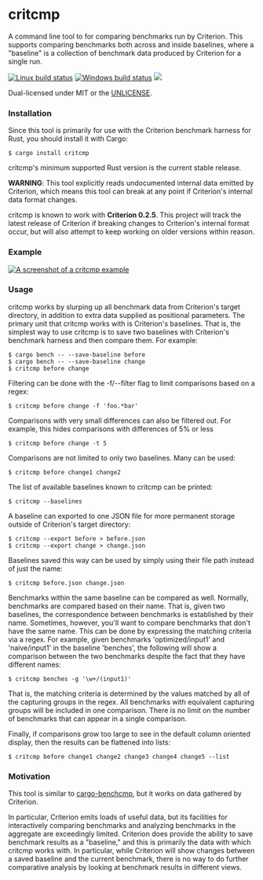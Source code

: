 critcmp
=======
A command line tool to for comparing benchmarks run by Criterion. This supports
comparing benchmarks both across and inside baselines, where a "baseline" is
a collection of benchmark data produced by Criterion for a single run.

[![Linux build status](https://api.travis-ci.org/BurntSushi/critcmp.svg)](https://travis-ci.org/BurntSushi/critcmp)
[![Windows build status](https://ci.appveyor.com/api/projects/status/github/BurntSushi/critcmp?svg=true)](https://ci.appveyor.com/project/BurntSushi/critcmp)
[![](http://meritbadge.herokuapp.com/critcmp)](https://crates.io/crates/critcmp)

Dual-licensed under MIT or the [UNLICENSE](http://unlicense.org).


### Installation

Since this tool is primarily for use with the Criterion benchmark harness for
Rust, you should install it with Cargo:

```
$ cargo install critcmp
```

critcmp's minimum supported Rust version is the current stable release.

**WARNING**: This tool explicitly reads undocumented internal data emitted by
Criterion, which means this tool can break at any point if Criterion's internal
data format changes.

critcmp is known to work with **Criterion 0.2.5**. This project will
track the latest release of Criterion if breaking changes to Criterion's
internal format occur, but will also attempt to keep working on older versions
within reason.


### Example

[![A screenshot of a critcmp example](https://burntsushi.net/stuff/critcmp.png)](https://burntsushi.net/stuff/critcmp.png)


### Usage

critcmp works by slurping up all benchmark data from Criterion's target
directory, in addition to extra data supplied as positional parameters. The
primary unit that critcmp works with is Criterion's baselines. That is, the
simplest way to use critcmp is to save two baselines with Criterion's benchmark
harness and then compare them. For example:

    $ cargo bench -- --save-baseline before
    $ cargo bench -- --save-baseline change
    $ critcmp before change

Filtering can be done with the -f/--filter flag to limit comparisons based on
a regex:

    $ critcmp before change -f 'foo.*bar'

Comparisons with very small differences can also be filtered out. For example,
this hides comparisons with differences of 5% or less

    $ critcmp before change -t 5

Comparisons are not limited to only two baselines. Many can be used:

    $ critcmp before change1 change2

The list of available baselines known to critcmp can be printed:

    $ critcmp --baselines

A baseline can exported to one JSON file for more permanent storage outside
of Criterion's target directory:

    $ critcmp --export before > before.json
    $ critcmp --export change > change.json

Baselines saved this way can be used by simply using their file path instead
of just the name:

    $ critcmp before.json change.json

Benchmarks within the same baseline can be compared as well. Normally,
benchmarks are compared based on their name. That is, given two baselines, the
correspondence between benchmarks is established by their name. Sometimes,
however, you'll want to compare benchmarks that don't have the same name. This
can be done by expressing the matching criteria via a regex. For example, given
benchmarks 'optimized/input1' and 'naive/input1' in the baseline 'benches', the
following will show a comparison between the two benchmarks despite the fact
that they have different names:

    $ critcmp benches -g '\w+/(input1)'

That is, the matching criteria is determined by the values matched by all of
the capturing groups in the regex. All benchmarks with equivalent capturing
groups will be included in one comparison. There is no limit on the number of
benchmarks that can appear in a single comparison.

Finally, if comparisons grow too large to see in the default column oriented
display, then the results can be flattened into lists:

    $ critcmp before change1 change2 change3 change4 change5 --list


### Motivation

This tool is similar to
[cargo-benchcmp](https://github.com/BurntSushi/cargo-benchcmp),
but it works on data gathered by Criterion.

In particular, Criterion emits loads of useful data, but its facilities for
interactively comparing benchmarks and analyzing benchmarks in the aggregate
are exceedingly limited. Criterion does provide the ability to save benchmark
results as a "baseline," and this is primarily the data with which critcmp
works with. In particular, while Criterion will show changes between a saved
baseline and the current benchmark, there is no way to do further comparative
analysis by looking at benchmark results in different views.
